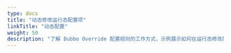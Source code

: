 ```yaml
---
type: docs
title: "动态修改运行态配置项"
linkTitle: "动态配置"
weight: 50
description: "了解 Dubbo Override 配置规则的工作方式，示例展示如何在运行态修改服务权重与超时时间。"
---
```


